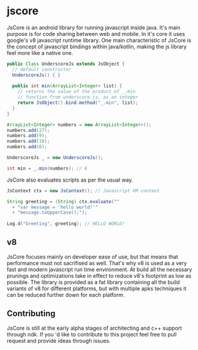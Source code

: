 # jscore

JsCore is an android library for running javascript inside java. It's main purpose is for code sharing between web and mobile. In it's core it uses google's v8 javascript runtime library. One main characteristic of JsCore is the concept of javascript bindings within java/kotlin, making the js library feel more like a native one.
```java
public Class UnderscoreJs extends JsObject {
  // default constructor
  UnderscoreJs() { }
  
  public int min(ArrayList<Integer> list) {
    // returns the value of the product of _.min 
    // function from underscore.js, as an integer
    return JsObject().bind.method("_.min", list);
  }
}
```
```java
ArrayList<Integer> numbers = new ArrayList<Integer>();
numbers.add(27);
numbers.add(9);
numbers.add(18);
numbers.add(6);

UnderscoreJs _ = new UnderscoreJs();

int min = _.min(numbers); // 6
```
JsCore also evaluates scripts as per the usual way.
```java
JsContext ctx = new JsContext(); // Javascript VM context

String greeting = (String) ctx.evaluate(""
  + "var message = 'hello world!'"
  + "message.toUpperCase();");
  
Log.d("Greeting", greeting); // HELLO WORLD!
```

## v8

JsCore focuses mainly on developer ease of use, but that means that performance must not sacrifised as well. That's why v8 is used as a very fast and modern javascript run time environment. At build all the necessary prunings and optimizations take in effect to reduce v8's footprint as low as possible. The library is provided as a fat library containing all the build variants of v8 for different platforms, but with multiple apks techniques it can be reduced further down for each platform.

## Contributing

JsCore is still at the early alpha stages of architecting and c++ support through ndk. If you 'd like to contribute to this project feel free to pull request and provide ideas through issues.
